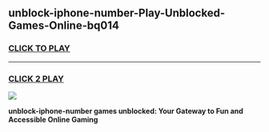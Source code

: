 
## unblock-iphone-number-Play-Unblocked-Games-Online-bq014
<h3>
<a href="https://premium76.site?title=unblock-iphone-number&ref=25A">CLICK TO PLAY</a></h3>
<hr>

<h3>
<a href="https://premium76.site?title=unblock-iphone-number&ref=25A">CLICK 2 PLAY</a>
  
</h3>

<a href="https://premium76.site?title=unblock-iphone-number&ref=25A"><img src="https://clearcache.store/games.png"></a>


**unblock-iphone-number games unblocked: Your Gateway to Fun and Accessible Online Gaming**
